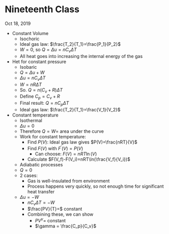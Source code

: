 # Nineteenth Class
Oct 18, 2019
* Constant Volume
  * Isochoric
  * Ideal gas law: $\frac{T_2}{T_1}=\frac{P_1}{P_2}$
  * $W=0$, so $Q=\Delta u=nC_v\Delta T$
  * All heat goes into increasing the internal energy of the gas
* Het for constant pressure
  * Isobaric
  * $Q=\Delta u+W$
  * $\Delta u = nC_v\Delta T$
  * $W=nR\Delta T$
  * So. $Q=n(C_v+R)\Delta T$
  * Define $C_p=C_v+R$
  * Final result: $Q=nC_p\Delta T$
  * Ideal gas law: $\frac{T_2}{T_1}=\frac{V_1}{V_2}$
* Constant temperature
  * Isothermal
  * $\Delta u=0$
  * Therefore $Q=W=$ area under the curve
  * Work for constant temperature: 
    * Find $P(V)$: Ideal gas law gives $P(V)=\frac{nRT}{V}$
    * Find $F(V)$ with $F^\prime (V)=P(V)$
      * Can choose: $F(V)=nRT\ln(V)$
    * Calculate $F(V_f)-F(V_i)=nRT\ln(\frac{V_f}{V_i})$
  * Adiabatic processes
   * $Q=0$
   * 2 cases:
     * Gas is well-insulated from environment
     * Process happens very quickly, so not enough time for significant heat transfer
   * $\Delta u=-W$
     * $nC_v\Delta T=-W$
     * $\frac{PV}{T}=$ constant
     * Combining these, we can show 
       * $PV^\gamma=$ constant
       * $\gamma = \frac{C_p}{C_v}$